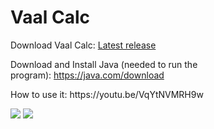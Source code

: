 <h1>Vaal Calc</h1>
<p>Download Vaal Calc: <a href="https://github.com/ThomasJazz/VaalCalc/releases">Latest release</a></p>
<p>Download and Install Java (needed to run the program):&nbsp;<a href="https://java.com/download">https://java.com/download</a></p>
<p>How to use it: https://youtu.be/VqYtNVMRH9w</p>
<img src="https://i.imgur.com/psy5Hyi.png">
<img src="https://i.imgur.com/r5v0SWv.png">
